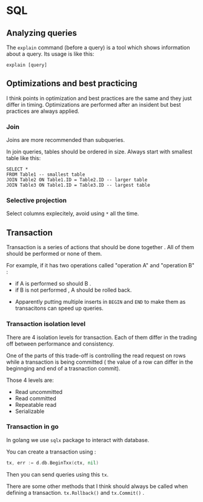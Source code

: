# SQL

## Analyzing queries

The `explain` command (before a query) is a tool which shows information about a query. Its usage is like this:
```
explain [query]
```

## Optimizations and best practicing 


I think points in optimization and best practices are the same and they just differ in timing. Optimizations are performed after an insident but best practices are always applied. 

### Join

Joins are more recommended than subqueries. 

In join queries, tables should be ordered in size. Always start with smallest table like this:
```
SELECT *
FROM Table1 -- smallest table
JOIN Table2 ON Table1.ID = Table2.ID -- larger table
JOIN Table3 ON Table1.ID = Table3.ID -- largest table
```

### Selective projection 

Select columns explecitely, avoid using `*` all the time. 


## Transaction

Transaction is a series of actions that should be done together . All of them should be performed or none of them. 

For example, if it has two operations called "operation A" and "operation B" :
- if A is performed so should B . 
- if B is not performed , A should be rolled back.

* Apparently putting multiple inserts in `BEGIN` and `END` to make them as transacitons can speed up queries.

### Transaction isolation level

There are 4 isolation levels for transaction. Each of them differ in the trading off between performance and consistency. 

One of the parts of this trade-off is controlling the read request on rows while a transaction is being committed ( the value of a row can differ in the beginnging and end of a trasnaction commit).

Those 4 levels are:
- Read uncommitted
- Read committed
- Repeatable read
- Serializable

### Transaction in go

In golang we use `sqlx` package to interact with database. 

You can create a transaction using : 
```go
tx, err := d.db.BeginTxx(ctx, nil)
```

Then you can send queries using this `tx`.

There are some other methods that I think should always be called when defining a transaction. 
`tx.Rollback()` and `tx.Commit()` .